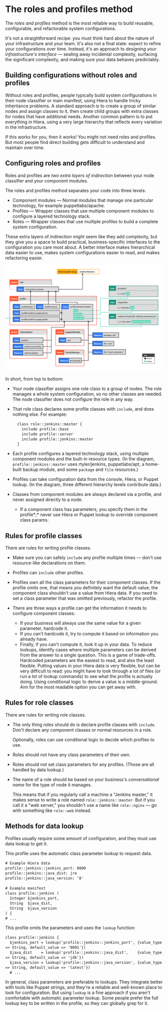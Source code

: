 # The roles and profiles method

The *roles and profiles* method is the most reliable way to build reusable, configurable, and refactorable system configurations.

It's not a straightforward recipe: you must think hard about the nature of your infrastructure and your team. It's also not a final state: expect to refine your configurations over time. Instead, it's an approach to *designing your infrastructure's interface* — sealing away incidental complexity, surfacing the significant complexity, and making sure your data behaves predictably.

## Building configurations without roles and profiles

Without roles and profiles, people typically build system configurations in their node classifier or main manifest, using Hiera to handle tricky inheritance problems. A standard approach is to create a group of similar nodes and assign classes to it, then create child groups with extra classes for nodes that have additional needs. Another common pattern is to put everything in Hiera, using a very large hierarchy that reflects every variation in the infrastructure.

If this works for you, then it works! You might not need roles and profiles. But most people find direct building gets difficult to understand and maintain over time.

## Configuring roles and profiles

Roles and profiles are *two extra layers of indirection* between your node classifier and your component modules.

The roles and profiles method separates your code into three levels:

-   Component modules — Normal modules that manage one particular technology, for example puppetlabs/apache.
-   Profiles — Wrapper classes that use multiple component modules to configure a layered technology stack.
-   Roles — Wrapper classes that use multiple profiles to build a complete system configuration.

These extra layers of indirection might seem like they add complexity, but they give you a space to build practical, business-specific interfaces to the configuration you care most about. A better interface makes hierarchical data easier to use, makes system configurations easier to read, and makes refactoring easier.

![](roles_and_profiles_overview.png)

In short, from top to bottom:

-   Your node classifier assigns one role class to a group of nodes. The role manages a whole system configuration, so no other classes are needed. The node classifier does not configure the role in any way.
-   That role class declares some profile classes with `include`, and does nothing else. For example:

    ```
      class role::jenkins::master {
        include profile::base
        include profile::server
        include profile::jenkins::master
      }           
    ```


-   Each profile configures a layered technology stack, using multiple component modules and the built-in resource types. \(In the diagram, `profile::jenkins::master` uses rtyler/jenkins, puppetlabs/apt, a home-built backup module, and some `package` and `file` resources.\)
-   Profiles can take configuration data from the console, Hiera, or Puppet lookup. \(In the diagram, three different hierarchy levels contribute data.\)
-   Classes from component modules are always declared via a profile, and never assigned directly to a node.
    -   If a component class has parameters, you specify them in the profile*;* never use Hiera or Puppet lookup to override component class params.

## Rules for profile classes

There are rules for writing profile classes.

-   Make sure you can safely `include` any profile multiple times — don't use resource-like declarations on them.
-   Profiles can `include` other profiles.
-   Profiles own all the class parameters for their component classes. If the profile omits one, that means you definitely want the default value; the component class shouldn't use a value from Hiera data. If you need to set a class parameter that was omitted previously, refactor the profile.
-   There are three ways a profile can get the information it needs to configure component classes:

    -   If your business will always use the same value for a given parameter, hardcode it.
    -   If you can't hardcode it, try to compute it based on information you already have.
    -   Finally, if you can't compute it, look it up in your data. To reduce lookups, identify cases where multiple parameters can be derived from the answer to a single question.
    This is a game of trade-offs. Hardcoded parameters are the easiest to read, and also the least flexible. Putting values in your Hiera data is very flexible, but can be very difficult to read: you might have to look through a lot of files \(or run a lot of lookup commands\) to see what the profile is actually doing. Using conditional logic to derive a value is a middle-ground. Aim for the most readable option you can get away with.


## Rules for role classes

There are rules for writing role classes.

-   The only thing roles should do is declare profile classes with `include`. Don't declare any component classes or normal resources in a role.

    Optionally, roles can use conditional logic to decide which profiles to use.

-   Roles should not have any class parameters of their own.
-   Roles should not set class parameters for any profiles. \(Those are all handled by data lookup.\)
-   The name of a role should be based on your business's *conversational name* for the type of node it manages.

    This means that if you regularly call a machine a "Jenkins master," it makes sense to write a role named `role::jenkins::master`. But if you call it a "web server," you shouldn't use a name like `role::nginx` — go with something like `role::web` instead.


## Methods for data lookup

Profiles usually require some amount of configuration, and they must use data lookup to get it.

This profile uses the automatic class parameter lookup to request data.

```
# Example Hiera data
profile::jenkins::jenkins_port: 8000
profile::jenkins::java_dist: jre
profile::jenkins::java_version: '8'
 
# Example manifest
class profile::jenkins (
  Integer $jenkins_port,
  String  $java_dist,
  String  $java_version
) {
# ...
```

This profile omits the parameters and uses the `lookup` function:

```
class profile::jenkins {
  $jenkins_port = lookup('profile::jenkins::jenkins_port', {value_type => String, default_value => '9091'})
  $java_dist    = lookup('profile::jenkins::java_dist',    {value_type => String, default_value => 'jdk'})
  $java_version = lookup('profile::jenkins::java_version', {value_type => String, default_value => 'latest'})
  # ...
```

In general, class parameters are preferable to lookups. They integrate better with tools like Puppet strings, and they're a reliable and well-known place to look for configuration. But using `lookup` is a fine approach if you aren't comfortable with automatic parameter lookup. Some people prefer the full lookup key to be written in the profile, so they can globally grep for it.

